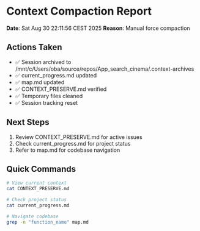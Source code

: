 # Context Compaction Report

**Date**: Sat Aug 30 22:11:56 CEST 2025
**Reason**: Manual force compaction

## Actions Taken
- ✅ Session archived to /mnt/c/Users/oba/source/repos/App_search_cinema/.context-archives
- ✅ current_progress.md updated
- ✅ map.md updated
- ✅ CONTEXT_PRESERVE.md verified
- ✅ Temporary files cleaned
- ✅ Session tracking reset

## Next Steps
1. Review CONTEXT_PRESERVE.md for active issues
2. Check current_progress.md for project status
3. Refer to map.md for codebase navigation

## Quick Commands
```bash
# View current context
cat CONTEXT_PRESERVE.md

# Check project status
cat current_progress.md

# Navigate codebase
grep -n "function_name" map.md
```
